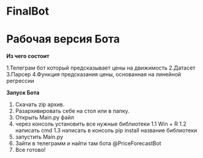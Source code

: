 # FinalBot

# Рабочая версия Бота

**Из чего состоит**

1.Телеграм бот который предсказывает цены на движимость
2.Датасет
3.Парсер
4.Функция предсказания цены, основанная на линейной регрессии

**Запуск Бота**

1. Скачать zip архив.
2. Разархивировать себе на стол или в папку.
3. Открыть Main.py файл
4. через консоль установить все нужные библиотеки
   1.1 Win + R
   1.2 написать cmd
   1.3 написать в консоль pip install название библиотеки
5. запустить Main.py
6. Зайти в телеграмм и найти там бота @PriceForecastBot
7. Все готово!

